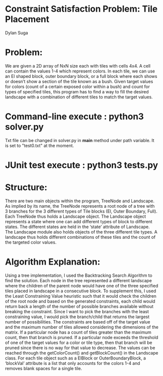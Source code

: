 # Constraint Satisfaction Problem: Tile Placement
Dylan Suga

# Problem: 
We are given a 2D array of NxN size each with tiles with cells 4x4. A cell can contain the values 1-4 which represent colors. In each tile, we can use an El shaped block, outer boundary block, or a full block where each shows or doesn’t show a section of the tile known as a bush. Given target values for colors (count of a certain exposed color within a bush) and count for types of specified tiles, this program has to find a way to fill the desired landscape with a combination of different tiles to match the target values.

# Command-line execute : python3 solver.py

Txt file can be changed in solver.py in __main__ method under path variable. It is set to "test0.txt" at the moment.

# JUnit test execute : python3 tests.py

# Structure:
There are two main objects within the program, TreeNode and Landscape. As implied by its name, the TreeNode represents a root node of a tree with 3 branches for the 3 different types of Tile blocks (El, Outer Boundary, Full). Each TreeNode thus holds a Landscape object. The Landscape object represents a state where one can add different types of block to different states. The different states are held in the ‘state’ attribute of Landscape. The Landscape module also holds objects of the three different tile types. A landscape thus holds different combinations of these tiles and the count of the targeted color values. 

# Algorithm Explanation:
Using a tree implementation, I used the Backtracking Search Algorithm to find the solution. Each node in the tree represented a different landscape where the children of the parent node would have one of the three specified tiles placed in landscape in a consecutive block. To supplement this, I used the Least Constraining Value heuristic such that it would check the children of the root node and based on the generated constraints, each child would return back a length of the number of possible branches available without breaking the constraint. Since I want to pick the branches with the least constraining value, I would pick the branch/child that returns the largest number of possibilities. The constraints are based off of the target value and the maximum number of tiles allowed considering the dimensions of the matrix. If a particular node has a count of tiles greater than the maximum count, then that branch is pruned. If a particular node exceeds the threshold of one of the target values for a color or tile type, then that branch will be pruned since there is no way for that value to decrease. The values can be reached through the getColorCount() and getBlockCount() in the Landscape class. For each tile object such as a ElBlock or OuterBoundaryBlock, a ‘blockVal’ attribute is a list that only accounts for the colors 1-4 and removes blank spaces for a single tile. 

